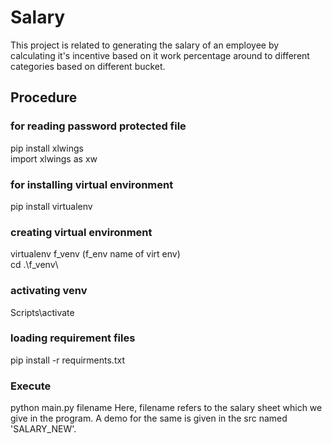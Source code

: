 # Salary

This project is related to generating the salary of an employee by calculating it's incentive based on it work percentage around to different categories based on different bucket.

## **Procedure**
###  for reading password protected file<br>
pip install xlwings<br>
import xlwings as xw

### for installing virtual environment<br>
pip install virtualenv

### creating virtual environment<br>
virtualenv f_venv (f_env name of virt env)<br>
cd .\f_venv\

### activating venv<br>
Scripts\activate

### loading requirement files<br>
 pip install -r requirments.txt  

### Execute
python main.py filename
Here, filename refers to the salary sheet which we give in the program.
A demo for the same is given in the src named 'SALARY_NEW'.

